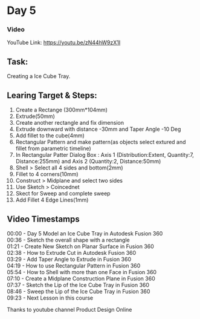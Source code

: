 # Day 5
### Video
YouTube Link: https://youtu.be/zN44hW9zX1I

## Task:
Creating a Ice Cube Tray.

## Learing Target & Steps:
1. Create a Rectange (300mm*104mm)
2. Extrude(50mm)
3. Create another rectangle and fix dimension
4. Extrude downward with distance -30mm and Taper Angle -10 Deg
5. Add fillet to the cube(4mm)
6. Rectangular Pattern and make pattern(as objects select extured and fillet from parametric timeline)
7. In Rectangular Patter Dialog Box : Axis 1 (Distribution:Extent, Quantity:7, Distance:255mm) and Axis 2 (Quantity:2, Distance:50mm)
8. Shell > Select all 4 sides and bottom(2mm)
9. Fillet to 4 corners(10mm)
10. Construct > Midplane and select two sides
11. Use Sketch > Coincednet
12. Skect for Sweep and complete sweep
13. Add Fillet 4 Edge Lines(1mm)

## Video Timestamps
00:00 - Day 5 Model an Ice Cube Tray in Autodesk Fusion 360</br>
00:36 - Sketch the overall shape with a rectangle</br>
01:21 - Create New Sketch on Planar Surface in Fusion 360</br>
02:38 - How to Extrude Cut in Autodesk Fusion 360</br>
03:29 - Add Taper Angle to Extrude in Fusion 360</br>
04:19 - How to use Rectangular Pattern in Fusion 360</br>
05:54 - How to Shell with more than one Face in Fusion 360</br>
07:10 - Create a Midplane Construction Plane in Fusion 360</br>
07:37 - Sketch the Lip of the Ice Cube Tray in Fusion 360</br>
08:46 - Sweep the Lip of the Ice Cube Tray in Fusion 360</br>
09:23 - Next Lesson in this course</br>

Thanks to youtube channel Product Design Online
